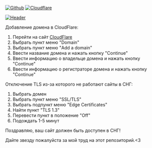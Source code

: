 [![Github](https://img.shields.io/badge/-Github-090909?style=for-the-badge&logo=github)](https://github.com/onexizz)
[![Cloudflare](https://img.shields.io/badge/-Cloudflare-090909?style=for-the-badge&logo=cloudflare)](https://dash.cloudflare.com/login)

[![Header](https://media.onexizz.space/images/cloudflare/onexizz.png)](https://onexizz.space)

Добавление домена в CloudFlare:

1. Перейти на сайт [CloudFlare](https://dash.cloudflare.com/login)
2. Выбрать пункт меню "Domain"
3. Выбрать пункт меню "Add a domain"
4. Ввести название домена и нажать кнопку "Continue"
5. Ввести информацию о владельце домена и нажать кнопку "Continue"
6. Ввести информацию о регистраторе домена и нажать кнопку "Continue"

Отключение TLS из-за которого не работают сайты в СНГ:

1. Выбрать домен
2. Выбрать пункт меню "SSL/TLS"
3. Выбрать подпункт меню "Edge Certificates"
4. Найти пункт "TLS 1.3"
5. Перевести пункт в положение "Off"
6. Подождать 1-5 минут

Поздравляю, ваш сайт должен быть доступен в СНГ!

Дайте звезду пожалуйста за мой труд на этот репозиторий.<3


